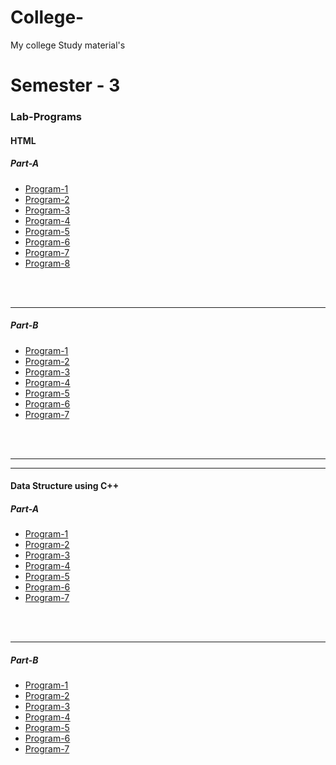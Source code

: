 # College-
My college Study material's 
<h1>Semester - 3</h1>
<h3>Lab-Programs</h3>
<h4>HTML</h4>
<h5>Part-A</h5>
<ul>
  <li><a href="https://fahiz7940.github.io/College-/Semester-3/HTML/Part-A/Program-1/index.html">Program-1</a></li>
  <li><a href="https://fahiz7940.github.io/College-/Semester-3/HTML/Part-A/Program-2/index.html">Program-2</a></li>
  <li><a href="https://fahiz7940.github.io/College-/Semester-3/HTML/Part-A/Program-3/index.html">Program-3</a></li>
  <li><a href="https://fahiz7940.github.io/College-/Semester-3/HTML/Part-A/Program-4/index.html">Program-4</a></li>
  <li><a href="https://fahiz7940.github.io/College-/Semester-3/HTML/Part-A/Program-5/index.html">Program-5</a></li>
  <li><a href="https://fahiz7940.github.io/College-/Semester-3/HTML/Part-A/Program-6/index.html">Program-6</a></li>
  <li><a href="https://fahiz7940.github.io/College-/Semester-3/HTML/Part-A/Program-7/index.html">Program-7</a></li>
  <li><a href="https://fahiz7940.github.io/College-/Semester-3/HTML/Part-A/Program-8/index.html">Program-8</a></li>
</ul>
<br>
<br>
<hr>
<h5>Part-B</h5>
<ul>
  <li><a href="https://fahiz7940.github.io/College-/Semester-3/HTML/Part-B/Program-1/index.html">Program-1</a></li>
  <li><a href="https://fahiz7940.github.io/College-/Semester-3/HTML/Part-B/Program-2/index.html">Program-2</a></li>
  <li><a href="https://fahiz7940.github.io/College-/Semester-3/HTML/Part-B/Program-3/index.html">Program-3</a></li>
  <li><a href="https://fahiz7940.github.io/College-/Semester-3/HTML/Part-B/Program-4/index.html">Program-4</a></li>
  <li><a href="https://fahiz7940.github.io/College-/Semester-3/HTML/Part-B/Program-5/index.html">Program-5</a></li>
  <li><a href="https://fahiz7940.github.io/College-/Semester-3/HTML/Part-B/Program-6/index.html">Program-6</a></li>
  <li><a href="https://fahiz7940.github.io/College-/Semester-3/HTML/Part-B/Program-7/index.html">Program-7</a></li>
</ul>
<br>
<br>
<hr>
<hr>
<h4>Data Structure using C++ </h4>
<h5>Part-A</h5>
<ul>
   <li><a href="https://fahiz7940.github.io/College-/Semester-3/Data-structure/Part-A/Program-1/selection-sort.cpp">Program-1</a></li>
  <li><a href="">Program-2</a></li>
  <li><a href="">Program-3</a></li>
  <li><a href="">Program-4</a></li>
  <li><a href="">Program-5</a></li>
  <li><a href="">Program-6</a></li>
  <li><a href="">Program-7</a></li>
</ul>
<br>
<br>
<hr>
<h5>Part-B</h5>
<ul>
  <li><a href="">Program-1</a></li>
  <li><a href="">Program-2</a></li>
  <li><a href="">Program-3</a></li>
  <li><a href="">Program-4</a></li>
  <li><a href="">Program-5</a></li>
  <li><a href="">Program-6</a></li>
  <li><a href="">Program-7</a></li>
</ul>
<br>
<br>
